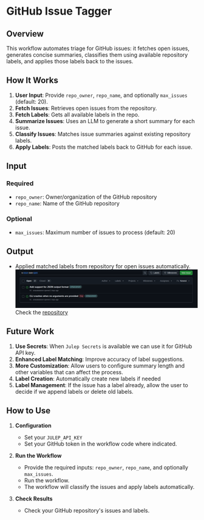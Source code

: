 # GitHub Issue Tagger

## Overview

This workflow automates triage for GitHub issues: it fetches open issues, generates concise summaries, classifies them using available repository labels, and applies those labels back to the issues.

## How It Works

1. **User Input**: Provide `repo_owner`, `repo_name`, and optionally `max_issues` (default: 20).
2. **Fetch Issues**: Retrieves open issues from the repository.
3. **Fetch Labels**: Gets all available labels in the repo.
4. **Summarize Issues**: Uses an LLM to generate a short summary for each issue.
5. **Classify Issues**: Matches issue summaries against existing repository labels.
6. **Apply Labels**: Posts the matched labels back to GitHub for each issue.

## Input

### Required
- `repo_owner`: Owner/organization of the GitHub repository
- `repo_name`: Name of the GitHub repository

### Optional
- `max_issues`: Maximum number of issues to process (default: 20)

## Output
- Applied matched labels from repository for open issues automatically.
    ![](screenshots/image.png)
    Check the [repository](https://github.com/anasalatasiuni/Julep-Github-Issue-Tagger/issues)
## Future Work

1. **Use Secrets**: When `Julep Secrets` is available we can use it for GitHub API key.
2. **Enhanced Label Matching**: Improve accuracy of label suggestions.
3. **More Customization**: Allow users to configure summary length and other variables that can affect the process.
4. **Label Creation**: Automatically create new labels if needed
5. **Label Management**: If the issue has a label already, allow the user to decide if we append labels or delete old labels.

## How to Use

1. **Configuration**
    - Set your `JULEP_API_KEY` 
    - Set your GitHub token in the workflow code where indicated.

3. **Run the Workflow**
   - Provide the required inputs: `repo_owner`, `repo_name`, and optionally `max_issues`.
   - Run the workflow.
   - The workflow will classify the issues and apply labels automatically.

4. **Check Results**
   - Check your GitHub repository's issues and labels.